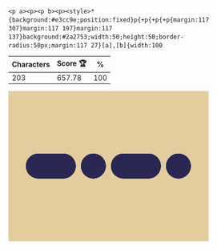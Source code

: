 `<p a><p><p b><p><style>*{background:#e3cc9e;position:fixed}p{+p{+p{+p{margin:117 307}margin:117 197}margin:117 137}background:#2a2753;width:50;height:50;border-radius:50px;margin:117 27}[a],[b]{width:100`

| Characters | Score 🏆 | %   |
| ---------- | -------- | --- |
| 203        | 657.78   | 100 |

![](/2025/Apr2025/13/20250413.png)
